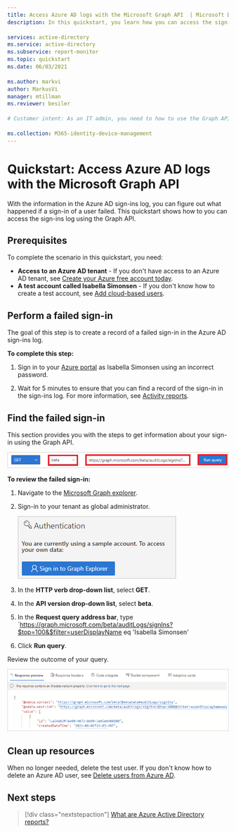 ```yaml
---
title: Access Azure AD logs with the Microsoft Graph API  | Microsoft Docs
description: In this quickstart, you learn how you can access the sign-ins log using the Graph API.

services: active-directory
ms.service: active-directory
ms.subservice: report-monitor
ms.topic: quickstart 
ms.date: 06/03/2021

ms.author: markvi
author: MarkusVi
manager: mtillman
ms.reviewer: besiler

# Customer intent: As an IT admin, you need to how to use the Graph API to access the log files so that you can fix issues.

ms.collection: M365-identity-device-management
---
```

# Quickstart: Access Azure AD logs with the Microsoft Graph API 

With the information in the Azure AD sign-ins log, you can figure out what happened if a sign-in of a user failed. This quickstart shows how to you can access the sign-ins log using the Graph API.


## Prerequisites

To complete the scenario in this quickstart, you need:

- **Access to an Azure AD tenant** - If you don't have access to an Azure AD tenant, see [Create your Azure free account today](https://azure.microsoft.com/free/?WT.mc_id=A261C142F). 
- **A test account called Isabella Simonsen** - If you don't know how to create a test account, see [Add cloud-based users](../fundamentals/add-users-azure-active-directory.md#add-a-new-user).

## Perform a failed sign-in

The goal of this step is to create a record of a failed sign-in in the Azure AD sign-ins log.

**To complete this step:**

1. Sign in to your [Azure portal](https://portal.azure.com/) as Isabella Simonsen using an incorrect password.

2. Wait for 5 minutes to ensure that you can find a record of the sign-in in the sign-ins log. For more information, see [Activity reports](reference-reports-latencies.md#activity-reports).



## Find the failed sign-in

This section provides you with the steps to get information about your sign-in using the Graph API.

 ![Graph explorer query](./media/quickstart-access-log-with-graph-api/graph-explorer-query.png)   

**To review the failed sign-in:**

1. Navigate to the [Microsoft Graph explorer](https://developer.microsoft.com/en-us/graph/graph-explorer).

2. Sign-in to your tenant as global administrator.

    ![Microsoft Graph explorer authentication](./media/quickstart-access-log-with-graph-api/graph-explorer-authentication.png)   

3. In the **HTTP verb drop-down list**, select **GET**.

4. In the **API version drop-down list**, select **beta**.

5. In the **Request query address bar**, type `https://graph.microsoft.com/beta/auditLogs/signIns?$top=100&$filter=userDisplayName eq 'Isabella Simonsen'
 
6. Click **Run query**.

Review the outcome of your query.

 ![Microsoft Graph explorer response preview](./media/quickstart-access-log-with-graph-api/response-preview.png)   


## Clean up resources

When no longer needed, delete the test user. If you don't know how to delete an Azure AD user, see [Delete users from Azure AD](../fundamentals/add-users-azure-active-directory.md#delete-a-user).

## Next steps

> [!div class="nextstepaction"]
> [What are Azure Active Directory reports?](overview-reports.md)
